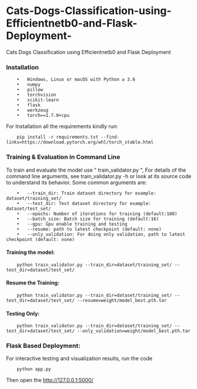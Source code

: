 # Cats-Dogs-Classification-using-Efficientnetb0-and-Flask-Deployment-
Cats Dogs Classification using Efficientnetb0 and Flask Deployment 

### Installation

		•	Windows, Linux or macOS with Python ≥ 3.6
		•	numpy
		•	pillow
		•	torchvision
		•	scikit-learn
		•	flask
		•	werkzeug
		•	torch==1.7.0+cpu

For Installation all the requirements kindly run:

		pip install -r requirements.txt --find-links=https://download.pytorch.org/whl/torch_stable.html

### Training & Evaluation in Command Line
To train and evaluate the model use " train_validator.py ", For details of the command line arguments, see train_validator.py -h or look at its source code to understand its behavior. Some common arguments are:

		•	--train_dir: Train dataset directory for example: dataset/training_set/
		•	--test_dir: Test dataset directory for example: dataset/test_set/
		•	--epochs: Number of iterations for training (default:100)
		•	--batch_size: Batch size for training (default:16)
		•	--gpu: Gpu enable training and testing
		•	--resume: path to latest checkpoint (default: none)
		•	--only_validation: For doing only validation, path to latest checkpoint (default: none)

#### Training the model:

		python train_validator.py --train_dir=dataset/training_set/ --test_dir=dataset/test_set/

#### Resume the Training:

		python train_validator.py --train_dir=dataset/training_set/ --test_dir=dataset/test_set/ --resume=weight/model_best.pth.tar

#### Testing Only:

		python train_validator.py --train_dir=dataset/training_set/ --test_dir=dataset/test_set/ --only_validation=weight/model_best.pth.tar

### Flask Based Deployment:
For interactive testing and visualization results, run the code
		
		python app.py

Then open the http://127.0.0.1:5000/
